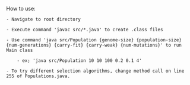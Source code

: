 How to use:

    - Navigate to root directory

    - Execute command 'javac src/*.java' to create .class files

    - Use command 'java src/Population {genome-size} {population-size} {num-generations} {carry-fit} {carry-weak} {num-mutations}' to run Main class

        - ex; 'java src/Population 10 10 100 0.2 0.1 4'
    
    - To try different selection algorithms, change method call on line 255 of Populations.java.